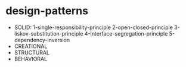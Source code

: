 # design-patterns
- SOLID:
 1-single-responsibility-principle
 2-open-closed-principle
 3-liskov-substitution-principle
 4-Interface-segregation-principle
 5-dependency-inversion
- CREATIONAL
- STRUCTURAL
- BEHAVIORAL